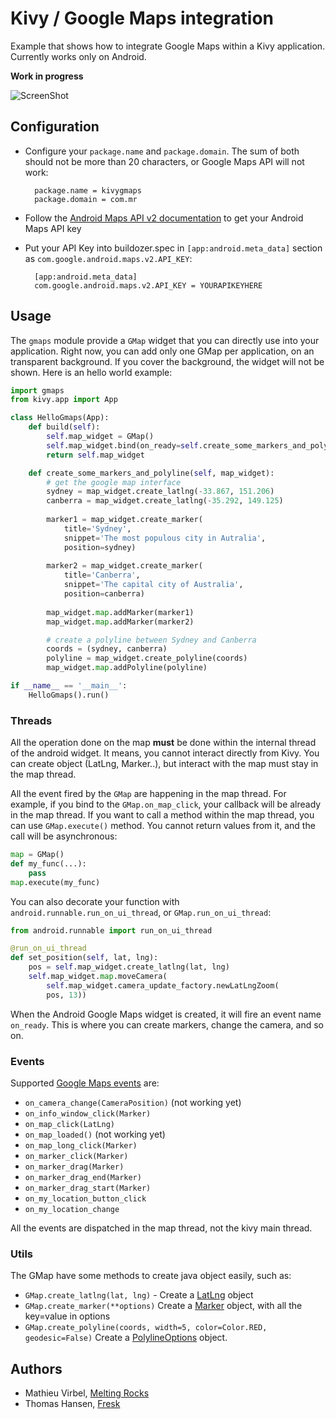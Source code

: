 Kivy / Google Maps integration
==============================

Example that shows how to integrate Google Maps within a Kivy application.
Currently works only on Android.

**Work in progress**

![ScreenShot](https://raw.github.com/tito/kivy-gmaps/master/screenshot.png)

Configuration
-------------

* Configure your `package.name` and `package.domain`. The sum of both should
  not be more than 20 characters, or Google Maps API will not work:

        package.name = kivygmaps
        package.domain = com.mr

* Follow the [Android Maps API v2 documentation](https://developers.google.com/maps/documentation/android/start#the_google_maps_api_key) to get your Android Maps API key
* Put your API Key into buildozer.spec in `[app:android.meta_data]` section as
  `com.google.android.maps.v2.API_KEY`:

        [app:android.meta_data]
        com.google.android.maps.v2.API_KEY = YOURAPIKEYHERE

Usage
-----

The `gmaps` module provide a `GMap` widget that you can directly use into your
application. Right now, you can add only one GMap per application, on an
transparent background. If you cover the background, the widget will not be
shown. Here is an hello world example:

```python
import gmaps
from kivy.app import App

class HelloGmaps(App):
    def build(self):
        self.map_widget = GMap()
        self.map_widget.bind(on_ready=self.create_some_markers_and_polyline)
        return self.map_widget

    def create_some_markers_and_polyline(self, map_widget):
        # get the google map interface
        sydney = map_widget.create_latlng(-33.867, 151.206)
        canberra = map_widget.create_latlng(-35.292, 149.125)
        
        marker1 = map_widget.create_marker(
            title='Sydney',
            snippet='The most populous city in Autralia',
            position=sydney)
            
        marker2 = map_widget.create_marker(
            title='Canberra',
            snippet='The capital city of Australia',
            position=canberra)
            
        map_widget.map.addMarker(marker1)
        map_widget.map.addMarker(marker2)

        # create a polyline between Sydney and Canberra
        coords = (sydney, canberra)
        polyline = map_widget.create_polyline(coords)
        map_widget.map.addPolyline(polyline)

if __name__ == '__main__':
    HelloGmaps().run()
```

### Threads

All the operation done on the map **must** be done within the internal thread
of the android widget. It means, you cannot interact directly from Kivy. You
can create object (LatLng, Marker..), but interact with the map must stay in
the map thread.

All the event fired by the `GMap` are happening in the map thread. For example,
if you bind to the `GMap.on_map_click`, your callback will be already in the
map thread. If you want to call a method within the map thread, you can use
`GMap.execute()` method. You cannot return values from it, and the call
will be asynchronous:

```python
map = GMap()
def my_func(...):
    pass
map.execute(my_func)
```

You can also decorate your function with `android.runnable.run_on_ui_thread`, or `GMap.run_on_ui_thread`:

```python
from android.runnable import run_on_ui_thread

@run_on_ui_thread
def set_position(self, lat, lng):
    pos = self.map_widget.create_latlng(lat, lng)
    self.map_widget.map.moveCamera(
        self.map_widget.camera_update_factory.newLatLngZoom(
        pos, 13))
```

When the Android Google Maps widget is created, it will fire an event name
`on_ready`. This is where you can create markers, change the camera, and so on.

### Events

Supported [Google Maps events](https://developers.google.com/maps/documentation/android/reference/com/google/android/gms/maps/GoogleMap) are:

* `on_camera_change(CameraPosition)` (not working yet)
* `on_info_window_click(Marker)`
* `on_map_click(LatLng)`
* `on_map_loaded()` (not working yet)
* `on_map_long_click(Marker)`
* `on_marker_click(Marker)`
* `on_marker_drag(Marker)`
* `on_marker_drag_end(Marker)`
* `on_marker_drag_start(Marker)`
* `on_my_location_button_click`
* `on_my_location_change`

All the events are dispatched in the map thread, not the kivy main thread.

### Utils

The GMap have some methods to create java object easily, such as:

* `GMap.create_latlng(lat, lng)` - Create a [LatLng](https://developers.google.com/maps/documentation/android/reference/com/google/android/gms/maps/model/LatLng) object
* `GMap.create_marker(**options)` Create a [Marker](https://developers.google.com/maps/documentation/android/reference/com/google/android/gms/maps/model/Marker) object, with all the key=value in options
* `GMap.create_polyline(coords, width=5, color=Color.RED, geodesic=False)` Create a [PolylineOptions](https://developers.google.com/maps/documentation/android/reference/com/google/android/gms/maps/model/PolylineOptions) object.

## Authors

- Mathieu Virbel, [Melting Rocks](http://meltingrocks.com/)
- Thomas Hansen, [Fresk](http://fresklabs.com)
